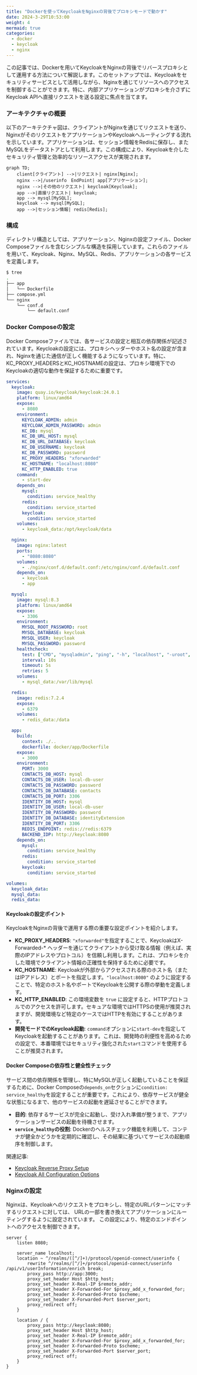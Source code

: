 ```yaml
---
title: "Dockerを使ってKeycloakをNginxの背後でプロキシモードで動かす"
date: 2024-3-29T10:53:00
weight: 4
mermaid: true
categories:
  - docker
  - keycloak
  - nginx
---
```


この記事では、Dockerを用いてKeycloakをNginxの背後でリバースプロキシとして運用する方法について解説します。このセットアップでは、Keycloakをセキュリティサービスとして活用しながら、Nginxを通じてリソースへのアクセスを制御することができます。特に、内部アプリケーションがプロキシを介さずにKeycloak APIへ直接リクエストを送る設定に焦点を当てます。

### アーキテクチャの概要
以下のアーキテクチャ図は、クライアントがNginxを通じてリクエストを送り、NginxがそのリクエストをアプリケーションやKeycloakへルーティングする流れを示しています。アプリケーションは、セッション情報をRedisに保存し、またMySQLをデータストアとして利用します。この構成により、Keycloakを介したセキュリティ管理と効率的なリソースアクセスが実現されます。

```mermaid
graph TD;
    client[クライアント] -->|リクエスト| nginx[Nginx];
    nginx -->|/userinfo　EndPoint| app[アプリケーション];
    nginx -->|その他のリクエスト| keycloak[Keycloak];
    app -->|直接リクエスト| keycloak;
    app --> mysql[MySQL];
    keycloak --> mysql[MySQL];
    app -->|セッション情報| redis[Redis];
```

### 構成

ディレクトリ構造としては、アプリケーション、Nginxの設定ファイル、Docker Composeファイルを含むシンプルな構造を採用しています。これらのファイルを用いて、Keycloak、Nginx、MySQL、Redis、アプリケーションの各サービスを定義します。

```bash
$ tree   
.
├── app
│   └── Dockerfile
├── compose.yml
└── nginx
    └── conf.d
        └── default.conf
```

### Docker Composeの設定

Docker Composeファイルでは、各サービスの設定と相互の依存関係が記述されています。Keycloakの設定には、プロキシヘッダーやホスト名の設定が含まれ、Nginxを通じた通信が正しく機能するようになっています。特に、KC_PROXY_HEADERSとKC_HOSTNAMEの設定は、プロキシ環境下でのKeycloakの適切な動作を保証するために重要です。

```yaml
services:
  keycloak:
    image: quay.io/keycloak/keycloak:24.0.1
    platform: linux/amd64
    expose:
      - 8080
    environment:
      KEYCLOAK_ADMIN: admin
      KEYCLOAK_ADMIN_PASSWORD: admin
      KC_DB: mysql
      KC_DB_URL_HOST: mysql
      KC_DB_URL_DATABASE: keycloak
      KC_DB_USERNAME: keycloak
      KC_DB_PASSWORD: password
      KC_PROXY_HEADERS: "xforwarded"
      KC_HOSTNAME: "localhost:8080"
      KC_HTTP_ENABLED: true
    command:
      - start-dev
    depends_on:
      mysql:
        condition: service_healthy
      redis:
        condition: service_started
      keycloak:
        condition: service_started
    volumes:
      - keycloak_data:/opt/keycloak/data

  nginx:
    image: nginx:latest
    ports:
      - "8080:8080"
    volumes:
      - ./nginx/conf.d/default.conf:/etc/nginx/conf.d/default.conf
    depends_on:
      - keycloak
      - app

  mysql:
    image: mysql:8.3
    platform: linux/amd64
    expose:
      - 3306
    environment:
      MYSQL_ROOT_PASSWORD: root
      MYSQL_DATABASE: keycloak
      MYSQL_USER: keycloak
      MYSQL_PASSWORD: password
    healthcheck:
      test: ["CMD", "mysqladmin", "ping", "-h", "localhost", "-uroot", "-ppassword"]
      interval: 10s
      timeout: 5s
      retries: 5
    volumes:
      - mysql_data:/var/lib/mysql

  redis:
    image: redis:7.2.4
    expose:
      - 6379
    volumes:
      - redis_data:/data

  app:
    build:
      context: ./..
      dockerfile: docker/app/Dockerfile
    expose:
      - 3000
    environment:
      PORT: 3000
      CONTACTS_DB_HOST: mysql
      CONTACTS_DB_USER: local-db-user
      CONTACTS_DB_PASSWORD: password
      CONTACTS_DB_DATABASE: contacts
      CONTACTS_DB_PORT: 3306
      IDENTITY_DB_HOST: mysql
      IDENTITY_DB_USER: local-db-user
      IDENTITY_DB_PASSWORD: password
      IDENTITY_DB_DATABASE: identityExtension
      IDENTITY_DB_PORT: 3306
      REDIS_ENDPOINT: redis://redis:6379
      BACKEND_IDP: http://keycloak:8080
    depends_on:
      mysql:
        condition: service_healthy
      redis:
        condition: service_started
      keycloak:
        condition: service_started

volumes:
  keycloak_data:
  mysql_data:
  redis_data:

```
#### Keycloakの設定ポイント
KeycloakをNginxの背後で運用する際の重要な設定ポイントを紹介します。
- **KC_PROXY_HEADERS**: `"xforwarded"`を指定することで、KeycloakはX-Forwarded-* ヘッダーを通じてクライアントから受け取る情報（例えば、実際のIPアドレスやプロトコル）を信頼し利用します。これは、プロキシを介した環境でクライアント情報の正確性を保持するために必要です。
- **KC_HOSTNAME**: Keycloakが外部からアクセスされる際のホスト名（またはIPアドレス）とポートを指定します。`"localhost:8080"` のように設定することで、特定のホスト名やポートでKeycloakを公開する際の挙動を定義します。
- **KC_HTTP_ENABLED**: この環境変数を `true` に設定すると、HTTPプロトコルでのアクセスを許可します。セキュアな環境ではHTTPSの使用が推奨されますが、開発環境など特定のケースではHTTPを有効にすることがあります。
- **開発モードでのKeycloak起動**: `command`オプションに`start-dev`を指定してKeycloakを起動することがあります。これは、開発時の利便性を高めるための設定で、本番環境ではセキュリティ強化された`start`コマンドを使用することが推奨されます。

#### Docker Composeの依存性と健全性チェック
サービス間の依存関係を管理し、特にMySQLが正しく起動していることを保証するために、Docker Composeの`depends_on`セクションに`condition: service_healthy`を設定することが重要です。これにより、依存サービスが健全な状態になるまで、他のサービスの起動を遅延させることができます。
- **目的**: 依存するサービスが完全に起動し、受け入れ準備が整うまで、アプリケーションサービスの起動を待機させます。
- **`service_healthy`の役割**: Dockerのヘルスチェック機能を利用して、コンテナが健全かどうかを定期的に確認し、その結果に基づいてサービスの起動順序を制御します。

関連記事:
- [Keycloak Reverse Proxy Setup](https://www.keycloak.org/server/reverseproxy)
- [Keycloak All Configuration Options](https://www.keycloak.org/server/all-config)

### Nginxの設定

Nginxは、Keycloakへのリクエストをプロキシし、特定のURLパターンにマッチするリクエストに対しては、
URLの一部を書き換えてアプリケーションにルーティングするように設定されています。
この設定により、特定のエンドポイントへのアクセスを制御できます。

```config
server {
    listen 8080;

    server_name localhost;
    location ~ ^/realms/([^/]+)/protocol/openid-connect/userinfo {
        rewrite ^/realms/[^/]+/protocol/openid-connect/userinfo /api/v1/userInformation/enrich break;
        proxy_pass http://app:3000;
        proxy_set_header Host $http_host;
        proxy_set_header X-Real-IP $remote_addr;
        proxy_set_header X-Forwarded-For $proxy_add_x_forwarded_for;
        proxy_set_header X-Forwarded-Proto $scheme;
        proxy_set_header X-Forwarded-Port $server_port;
        proxy_redirect off;
    }

    location / {
        proxy_pass http://keycloak:8080;
        proxy_set_header Host $http_host;
        proxy_set_header X-Real-IP $remote_addr;
        proxy_set_header X-Forwarded-For $proxy_add_x_forwarded_for;
        proxy_set_header X-Forwarded-Proto $scheme;
        proxy_set_header X-Forwarded-Port $server_port;
        proxy_redirect off;
    }
}
```
